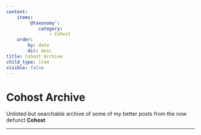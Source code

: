 ```yaml
---
content:
    items:
        '@taxonomy':
            category:
                - Cohost
    order:
        by: date
        dir: desc
title: Cohost Archive
child_type: item
visible: false
---
```


# Cohost Archive

Unlisted but searchable archive of some of my better posts from the now defunct **Cohost**

<hr><br>